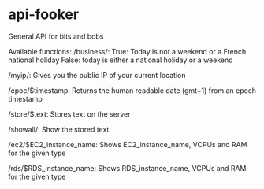# api-fooker
General API for bits and bobs

Available functions:
/business/:
True: Today is not a weekend or a French national holiday
False: today is either a national holiday or a weekend

/myip/:
Gives you the public IP of your current location

/epoc/$timestamp:
Returns the human readable date (gmt+1) from an epoch timestamp

/store/$text:
Stores text on the server

/showall/:
Show the stored text

/ec2/$EC2_instance_name:
Shows EC2_instance_name, VCPUs and RAM for the given type

/rds/$RDS_instance_name:
Shows RDS_instance_name, VCPUs and RAM for the given type
